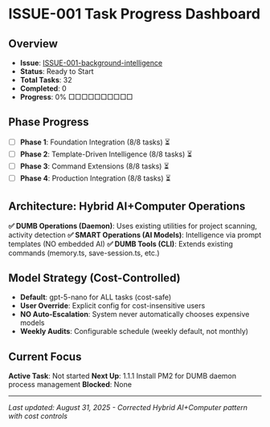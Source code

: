 # ISSUE-001 Task Progress Dashboard

## Overview
- **Issue**: [ISSUE-001-background-intelligence](../issues/ISSUE-001-background-intelligence.md)
- **Status**: Ready to Start  
- **Total Tasks**: 32
- **Completed**: 0
- **Progress**: 0% □□□□□□□□□□

## Phase Progress
- [ ] **Phase 1**: Foundation Integration (8/8 tasks) ⏳
- [ ] **Phase 2**: Template-Driven Intelligence (8/8 tasks) ⏳  
- [ ] **Phase 3**: Command Extensions (8/8 tasks) ⏳
- [ ] **Phase 4**: Production Integration (8/8 tasks) ⏳

## Architecture: Hybrid AI+Computer Operations
**✅ DUMB Operations (Daemon)**: Uses existing utilities for project scanning, activity detection
**✅ SMART Operations (AI Models)**: Intelligence via prompt templates (NO embedded AI)
**✅ DUMB Tools (CLI)**: Extends existing commands (memory.ts, save-session.ts, etc.)

## Model Strategy (Cost-Controlled)
- **Default**: gpt-5-nano for ALL tasks (cost-safe)
- **User Override**: Explicit config for cost-insensitive users
- **NO Auto-Escalation**: System never automatically chooses expensive models
- **Weekly Audits**: Configurable schedule (weekly default, not monthly)

## Current Focus
**Active Task**: Not started
**Next Up**: 1.1.1 Install PM2 for DUMB daemon process management
**Blocked**: None

---
*Last updated: August 31, 2025 - Corrected Hybrid AI+Computer pattern with cost controls*